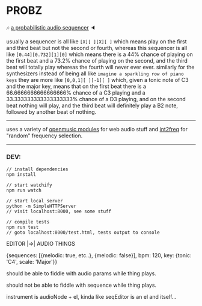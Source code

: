 # PROBZ

:notes: [a probabilistic audio sequencer](http://coleww.github.io/problumz/) :speaker:

usually a sequencer is all like `[X][ ][X][ ]` which means play on the first and third beat but not the second or fourth, whereas this sequencer is all like `[0.44][0.732][1][0]` which means there is a 44% chance of playing on the first beat and a 73.2% chance of playing on the second, and the third beat will totally play whereas the fourth will never ever ever. similarly for the synthesizers instead of being all like `imagine a sparkling row of piano keys` they are more like `[0,0,1][ ][-1][ ]` which, given a tonic note of C3 and the major key, means that on the first beat there is a 66.6666666666666666% chance of a C3 playing and a 33.333333333333333333% chance of a D3 playing, and on the second beat nothing will play, and the third beat will definitely play a B2 note, followed by another beat of nothing.

-----------------------------

uses a variety of [openmusic modules](https://github.com/openmusic) for web audio stuff and [int2freq](https://github.com/coleww/int2freq) for "random" frequency selection.

------------------------------

### DEV:
```
// install dependencies
npm install

// start watchify
npm run watch

// start local server
python -m SimpleHTTPServer
// visit localhost:8000, see some stuff

// compile tests
npm run test
// goto localhost:8000/test.html, tests output to console

```



EDITOR |=>| AUDIO THINGS


{sequences: [{melodic: true, etc..}, {melodic: false}], bpm: 120, key: {tonic: 'C4', scale: 'Major'}}


should be able to fiddle with audio params while thing plays.

should not be able to fiddle with sequence while thing plays.


instrument is audioNode + el, kinda like seqEditor is an el and itself...
